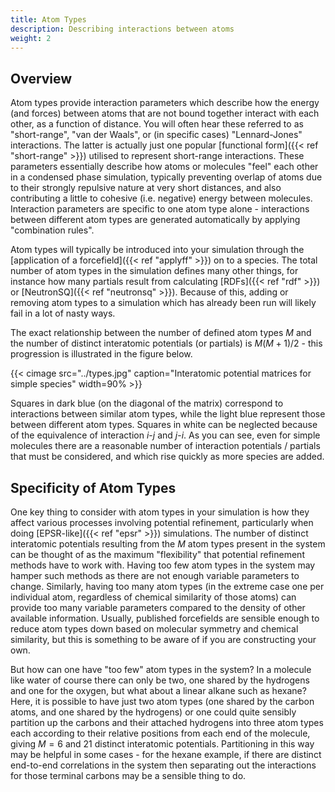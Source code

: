 ```yaml
---
title: Atom Types
description: Describing interactions between atoms
weight: 2
---
```


## Overview

Atom types provide interaction parameters which describe how the energy (and forces) between atoms that are not bound together interact with each other, as a function of distance. You will often hear these referred to as "short-range", "van der Waals", or (in specific cases) "Lennard-Jones" interactions. The latter is actually just one popular [functional form]({{< ref "short-range" >}}) utilised to represent short-range interactions. These parameters essentially describe how atoms or molecules "feel" each other in a condensed phase simulation, typically preventing overlap of atoms due to their strongly repulsive nature at very short distances, and also contributing a little to cohesive (i.e. negative) energy between molecules. Interaction parameters are specific to one atom type alone - interactions between different atom types are generated automatically by applying "combination rules".

Atom types will typically be introduced into your simulation through the [application of a forcefield]({{< ref "applyff" >}}) on to a species. The total number of atom types in the simulation defines many other things, for instance how many partials result from calculating [RDFs]({{< ref "rdf" >}}) or [NeutronSQ]({{< ref "neutronsq" >}}). Because of this, adding or removing atom types to a simulation which has already been run will likely fail in a lot of nasty ways.

The exact relationship between the number of defined atom types $M$ and the number of distinct interatomic potentials (or partials) is $M(M+1) / 2$ - this progression is illustrated in the figure below.

{{< cimage src="../types.jpg" caption="Interatomic potential matrices for simple species" width=90% >}}

Squares in dark blue (on the diagonal of the matrix) correspond to interactions between similar atom types, while the light blue represent those between different atom types. Squares in white can be neglected because of the equivalence of interaction $i$-$j$ and $j$-$i$. As you can see, even for simple molecules there are a reasonable number of interaction potentials / partials that must be considered, and which rise quickly as more species are added.

## Specificity of Atom Types

One key thing to consider with atom types in your simulation is how they affect various processes involving potential refinement, particularly when doing [EPSR-like]({{< ref "epsr" >}}) simulations. The number of distinct interatomic potentials resulting from the $M$ atom types present in the system can be thought of as the maximum "flexibility" that potential refinement methods have to work with. Having too few atom types in the system may hamper such methods as there are not enough variable parameters to change. Similarly, having too many atom types (in the extreme case one per individual atom, regardless of chemical similarity of those atoms) can provide too many variable parameters compared to the density of other available information. Usually, published forcefields are sensible enough to reduce atom types down based on molecular symmetry and chemical similarity, but this is something to be aware of if you are constructing your own.

But how can one have "too few" atom types in the system? In a molecule like water of course there can only be two, one shared by the hydrogens and one for the oxygen, but what about a linear alkane such as hexane? Here, it is possible to have just two atom types (one shared by the carbon atoms, and one shared by the hydrogens) or one could quite sensibly partition up the carbons and their attached hydrogens into three atom types each according to their relative positions from each end of the molecule, giving $M = 6$ and 21 distinct interatomic potentials. Partitioning in this way may be helpful in some cases - for the hexane example, if there are distinct end-to-end correlations in the system then separating out the interactions for those terminal carbons may be a sensible thing to do.
